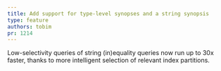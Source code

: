 ```yaml
---
title: Add support for type-level synopses and a string synopsis
type: feature
authors: tobim
pr: 1214
---
```


Low-selectivity queries of string (in)equality queries now run up to 30x faster,
thanks to more intelligent selection of relevant index partitions.
